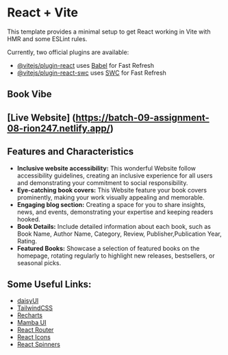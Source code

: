 # React + Vite

This template provides a minimal setup to get React working in Vite with HMR and some ESLint rules.

Currently, two official plugins are available:

- [@vitejs/plugin-react](https://github.com/vitejs/vite-plugin-react/blob/main/packages/plugin-react/README.md) uses [Babel](https://babeljs.io/) for Fast Refresh
- [@vitejs/plugin-react-swc](https://github.com/vitejs/vite-plugin-react-swc) uses [SWC](https://swc.rs/) for Fast Refresh

## Book Vibe
## [Live Website] (https://batch-09-assignment-08-rion247.netlify.app/)          

## Features and Characteristics
+ **Inclusive website accessibility:** This 
wonderful Website follow accessibility guidelines, creating an inclusive experience for all users and demonstrating your commitment to social responsibility.
+ **Eye-catching book covers:** This Website feature your book covers prominently, making your work visually appealing and memorable.
+ **Engaging blog section:** Creating a space for you to share insights, news, and events, demonstrating your expertise and keeping readers hooked.
+ **Book Details:** Include detailed information about each book, such as Book Name, Author Name, Category, Review, Publisher,Publication Year, Rating. 
+ **Featured Books:** Showcase a selection of featured books on the homepage, rotating regularly to highlight new releases, bestsellers, or seasonal picks. 

## Some Useful Links:
+ [daisyUI](https://daisyui.com/)
+ [TailwindCSS](https://tailwindcss.com/)
+ [Recharts](https://recharts.org/en-US)
+ [Mamba UI](https://mambaui.com/components)
+ [React Router](https://reactrouter.com/en/main)
+ [React Icons](https://react-icons.github.io/react-icons/)
+ [React Spinners](https://www.davidhu.io/react-spinners/)